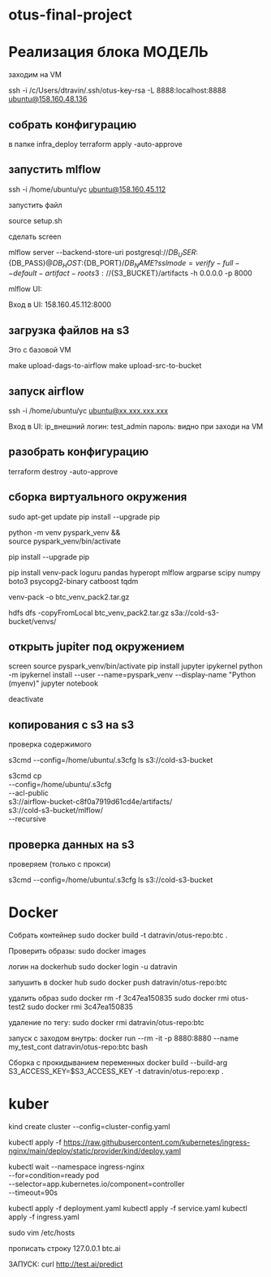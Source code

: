 # otus-final-project

# Реализация блока МОДЕЛЬ

заходим на VM

ssh -i /c/Users/dtravin/.ssh/otus-key-rsa -L 8888:localhost:8888 ubuntu@158.160.48.136

## собрать конфигурацию
в папке infra_deploy
terraform apply -auto-approve

## запустить mlflow

ssh -i /home/ubuntu/yc ubuntu@158.160.45.112

запустить файл

source setup.sh

сделать screen

mlflow server --backend-store-uri postgresql://${DB_USER}:${DB_PASS}@${DB_HOST}:${DB_PORT}/${DB_NAME}?sslmode=verify-full --default-artifact-root s3://${S3_BUCKET}/artifacts -h 0.0.0.0 -p 8000

mlflow UI:

Вход в UI: 158.160.45.112:8000

## загрузка файлов на s3

Это с базовой VM

make upload-dags-to-airflow
make upload-src-to-bucket

## запуск airflow

ssh -i /home/ubuntu/yc ubuntu@xx.xxx.xxx.xxx

Вход в UI: ip_внешний
логин: test_admin
пароль: видно при заходи на VM

## разобрать конфигурацию
terraform destroy -auto-approve


## сборка виртуального окружения

sudo apt-get update
pip install --upgrade pip

python -m venv pyspark_venv && \
source pyspark_venv/bin/activate

pip install --upgrade pip

pip install venv-pack loguru pandas hyperopt mlflow argparse scipy numpy boto3 psycopg2-binary catboost tqdm

venv-pack -o btc_venv_pack2.tar.gz

hdfs dfs -copyFromLocal btc_venv_pack2.tar.gz s3a://cold-s3-bucket/venvs/

## открыть jupiter под окружением

sсreen
source pyspark_venv/bin/activate
pip install jupyter ipykernel
python -m ipykernel install --user --name=pyspark_venv --display-name "Python (myenv)"
jupyter notebook


deactivate


## копирования с s3 на s3

проверка содержимого

s3cmd --config=/home/ubuntu/.s3cfg ls s3://cold-s3-bucket

s3cmd cp \
    --config=/home/ubuntu/.s3cfg \
    --acl-public \
    s3://airflow-bucket-c8f0a7919d61cd4e/artifacts/ \
    s3://cold-s3-bucket/mlflow/ \
    --recursive

## проверка данных на s3

проверяем (только с прокси)

s3cmd --config=/home/ubuntu/.s3cfg ls s3://cold-s3-bucket

# Docker

Собрать контейнер
sudo docker build -t datravin/otus-repo:btc .

Проверить образы:
sudo docker images

логин на dockerhub
sudo docker login -u datravin

запушить в docker hub
sudo docker push datravin/otus-repo:btc

удалить образ
sudo docker rm -f 3c47ea150835
sudo docker rmi otus-test2
sudo docker rmi 3c47ea150835

удаление по тегу:
sudo docker rmi datravin/otus-repo:btc

запуск с заходом внутрь:
docker run --rm -it -p 8880:8880 --name my_test_cont datravin/otus-repo:btc bash

Сборка с прокидыванием переменных
docker build --build-arg S3_ACCESS_KEY=$S3_ACCESS_KEY -t datravin/otus-repo:exp .

# kuber

kind create cluster --config=cluster-config.yaml

kubectl apply -f https://raw.githubusercontent.com/kubernetes/ingress-nginx/main/deploy/static/provider/kind/deploy.yaml


kubectl wait --namespace ingress-nginx \
  --for=condition=ready pod \
  --selector=app.kubernetes.io/component=controller \
  --timeout=90s


kubectl apply -f deployment.yaml
kubectl apply -f service.yaml
kubectl apply -f ingress.yaml


sudo vim /etc/hosts

прописать строку 127.0.0.1 btc.ai

ЗАПУСК:
curl http://test.ai/predict
